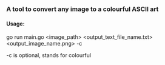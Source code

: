 ### A tool to convert any image to a colourful ASCII art

#### Usage:
go run main.go <image_path> <output_text_file_name.txt> <output_image_name.png> -c

-c is optional, stands for colourful 
